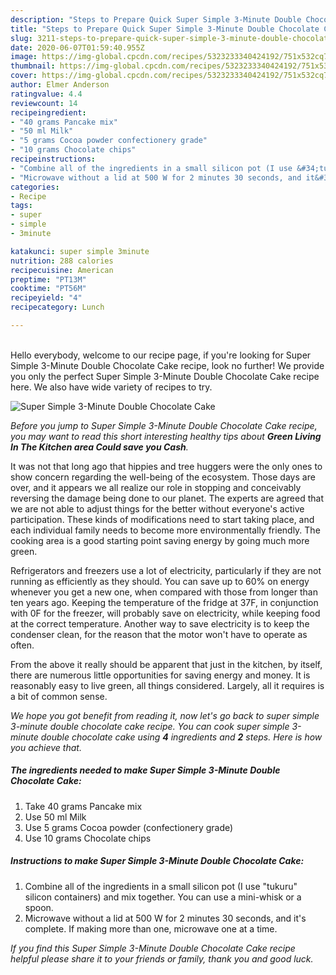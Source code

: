 ```yaml
---
description: "Steps to Prepare Quick Super Simple 3-Minute Double Chocolate Cake"
title: "Steps to Prepare Quick Super Simple 3-Minute Double Chocolate Cake"
slug: 3211-steps-to-prepare-quick-super-simple-3-minute-double-chocolate-cake
date: 2020-06-07T01:59:40.955Z
image: https://img-global.cpcdn.com/recipes/5323233340424192/751x532cq70/super-simple-3-minute-double-chocolate-cake-recipe-main-photo.jpg
thumbnail: https://img-global.cpcdn.com/recipes/5323233340424192/751x532cq70/super-simple-3-minute-double-chocolate-cake-recipe-main-photo.jpg
cover: https://img-global.cpcdn.com/recipes/5323233340424192/751x532cq70/super-simple-3-minute-double-chocolate-cake-recipe-main-photo.jpg
author: Elmer Anderson
ratingvalue: 4.4
reviewcount: 14
recipeingredient:
- "40 grams Pancake mix"
- "50 ml Milk"
- "5 grams Cocoa powder confectionery grade"
- "10 grams Chocolate chips"
recipeinstructions:
- "Combine all of the ingredients in a small silicon pot (I use &#34;tukuru&#34; silicon containers) and mix together. You can use a mini-whisk or a spoon."
- "Microwave without a lid at 500 W for 2 minutes 30 seconds, and it&#39;s complete. If making more than one, microwave one at a time."
categories:
- Recipe
tags:
- super
- simple
- 3minute

katakunci: super simple 3minute 
nutrition: 288 calories
recipecuisine: American
preptime: "PT13M"
cooktime: "PT56M"
recipeyield: "4"
recipecategory: Lunch

---
```

<br>
Hello everybody, welcome to our recipe page, if you're looking for Super Simple 3-Minute Double Chocolate Cake recipe, look no further! We provide you only the perfect Super Simple 3-Minute Double Chocolate Cake recipe here. We also have wide variety of recipes to try.
<br>


![Super Simple 3-Minute Double Chocolate Cake](https://img-global.cpcdn.com/recipes/5323233340424192/751x532cq70/super-simple-3-minute-double-chocolate-cake-recipe-main-photo.jpg)

<i>Before you jump to Super Simple 3-Minute Double Chocolate Cake recipe, you may want to read this short interesting healthy tips about 
<strong>Green Living In The Kitchen area Could save you Cash</strong>.</i>
</br>

It was not that long ago that hippies and tree huggers were the only ones to show concern regarding the well-being of the ecosystem. Those days are over, and it appears we all realize our role in stopping and conceivably reversing the damage being done to our planet. The experts are agreed that we are not able to adjust things for the better without everyone's active participation. These kinds of modifications need to start taking place, and each individual family needs to become more environmentally friendly. The cooking area is a good starting point saving energy by going much more green.

Refrigerators and freezers use a lot of electricity, particularly if they are not running as efficiently as they should. You can save up to 60% on energy whenever you get a new one, when compared with those from longer than ten years ago. Keeping the temperature of the fridge at 37F, in conjunction with 0F for the freezer, will probably save on electricity, while keeping food at the correct temperature. Another way to save electricity is to keep the condenser clean, for the reason that the motor won't have to operate as often.

From the above it really should be apparent that just in the kitchen, by itself, there are numerous little opportunities for saving energy and money. It is reasonably easy to live green, all things considered. Largely, all it requires is a bit of common sense.


<i>We hope you got benefit from reading it, now let's go back to super simple 3-minute double chocolate cake recipe. You can cook super simple 3-minute double chocolate cake using <strong>4</strong> ingredients and <strong>2</strong> steps. Here is how you achieve that.
</i>

##### The ingredients needed to make Super Simple 3-Minute Double Chocolate Cake:

1. Take 40 grams Pancake mix
1. Use 50 ml Milk
1. Use 5 grams Cocoa powder (confectionery grade)
1. Use 10 grams Chocolate chips


##### Instructions to make Super Simple 3-Minute Double Chocolate Cake:

1. Combine all of the ingredients in a small silicon pot (I use &#34;tukuru&#34; silicon containers) and mix together. You can use a mini-whisk or a spoon.
1. Microwave without a lid at 500 W for 2 minutes 30 seconds, and it&#39;s complete. If making more than one, microwave one at a time.


<i>If you find this Super Simple 3-Minute Double Chocolate Cake recipe helpful please share it to your friends or family, thank you and good luck.</i>
